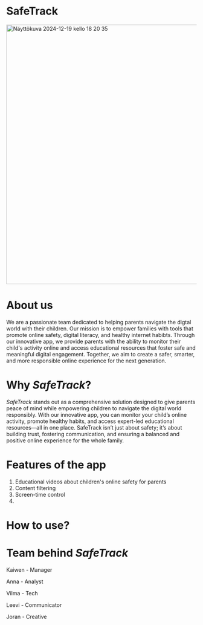 # SafeTrack
<img width="686" alt="Näyttökuva 2024-12-19 kello 18 20 35" src="https://github.com/user-attachments/assets/45dca42e-34e7-4c69-b755-c9e25044c166" />

# About us
We are a passionate team dedicated to helping parents navigate the digtal world with their children. Our mission is to empower families with tools that promote online safety, digital literacy, and healthy internet habibts. Through our innovative app, we provide parents with the ability to monitor their child's activity online and access educational resources that foster safe and meaningful digital engagement. Together, we aim to create a safer, smarter, and more responsible online experience for the next generation.

# Why *SafeTrack*?
*SafeTrack* stands out as a comprehensive solution designed to give parents peace of mind while empowering children to navigate the digital world responsibly. With our innovative app, you can monitor your child’s online activity, promote healthy habits, and access expert-led educational resources—all in one place. SafeTrack isn’t just about safety; it’s about building trust, fostering communication, and ensuring a balanced and positive online experience for the whole family.

# Features of the app

1. Educational videos about children's online safety for parents
2. Content filtering
3. Screen-time control
4. 

# How to use?
# Team behind *SafeTrack*
Kaiwen - Manager

Anna - Analyst

Vilma - Tech

Leevi - Communicator

Joran - Creative
